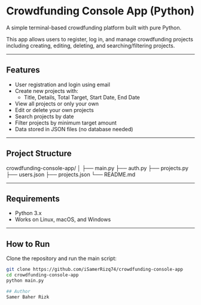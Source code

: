 # Crowdfunding Console App (Python)

A simple terminal-based crowdfunding platform built with pure Python.

This app allows users to register, log in, and manage crowdfunding projects including creating, editing, deleting, and searching/filtering projects.

---

## Features

- User registration and login using email
- Create new projects with:
  - Title, Details, Total Target, Start Date, End Date
- View all projects or only your own
- Edit or delete your own projects
- Search projects by date
- Filter projects by minimum target amount
- Data stored in JSON files (no database needed)

---

## Project Structure

crowdfunding-console-app/
│
├── main.py
├── auth.py
├── projects.py
├── users.json
├── projects.json
└── README.md

---

## Requirements

- Python 3.x
- Works on Linux, macOS, and Windows

---

## How to Run

Clone the repository and run the main script:

```bash
git clone https://github.com/iSamerRizq74/crowdfunding-console-app
cd crowdfunding-console-app
python main.py

## Author
Samer Baher Rizk 
